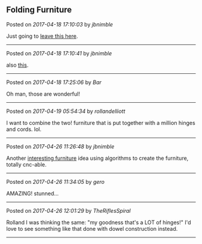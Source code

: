 ## Folding Furniture
Posted on *2017-04-18 17:10:03* by *jbnimble*

Just going to [leave this here](https://www.youtube.com/watch?v=ZUhiFK8YEvE).

---

Posted on *2017-04-18 17:10:41* by *jbnimble*

also [this](https://www.youtube.com/watch?v=s7pI0cHJQtY).

---

Posted on *2017-04-18 17:25:06* by *Bar*

Oh man, those are wonderful!

---

Posted on *2017-04-19 05:54:34* by *rollandelliott*

I want to combine the two! furniture that is put together with a million hinges and cords. lol.

---

Posted on *2017-04-26 11:26:48* by *jbnimble*

Another [interesting furniture](https://www.wired.com/2017/04/lowly-folding-chair-reimagined-algorithms) idea using algorithms to create the furniture, totally cnc-able.

---

Posted on *2017-04-26 11:34:05* by *gero*

AMAZING! stunned...

---

Posted on *2017-04-26 12:01:29* by *TheRiflesSpiral*

Rolland I was thinking the same: "my goodness that's a LOT of hinges!" I'd love to see something like that done with dowel construction instead.

---

